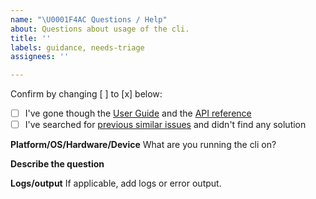 ```yaml
---
name: "\U0001F4AC Questions / Help"
about: Questions about usage of the cli.
title: ''
labels: guidance, needs-triage
assignees: ''

---
```


Confirm by changing [ ] to [x] below:
- [ ] I've gone though the [User Guide](https://docs.aws.amazon.com/cli/latest/userguide/cli-chap-welcome.html) and the [API reference](https://docs.aws.amazon.com/cli/latest/reference/)
- [ ] I've searched for [previous similar issues](https://github.com/aws/aws-cli/issues) and didn't find any solution

**Platform/OS/Hardware/Device**
What are you running the cli on?

**Describe the question**


**Logs/output**
If applicable, add logs or error output.

